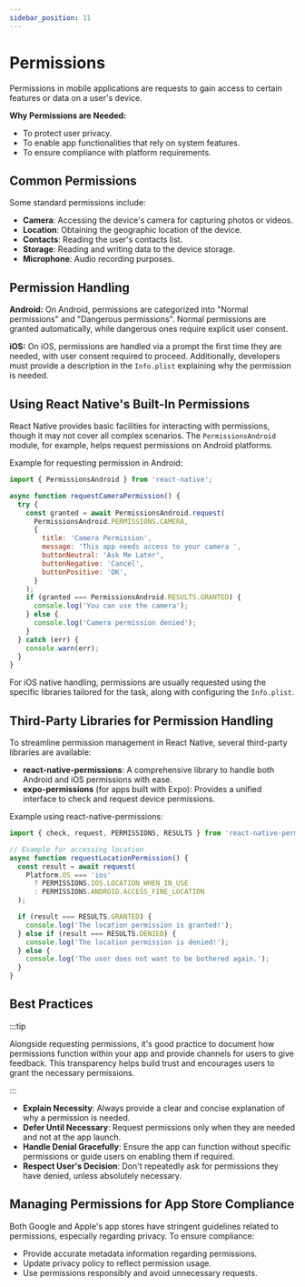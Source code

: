 ```yaml
---
sidebar_position: 11
---
```


# Permissions

Permissions in mobile applications are requests to gain access to certain
features or data on a user's device.

**Why Permissions are Needed:**

- To protect user privacy.
- To enable app functionalities that rely on system features.
- To ensure compliance with platform requirements.

## Common Permissions

Some standard permissions include:

- **Camera**: Accessing the device's camera for capturing photos or videos.
- **Location**: Obtaining the geographic location of the device.
- **Contacts**: Reading the user's contacts list.
- **Storage**: Reading and writing data to the device storage.
- **Microphone**: Audio recording purposes.

## Permission Handling

**Android:** On Android, permissions are categorized into "Normal permissions"
and "Dangerous permissions". Normal permissions are granted automatically, while
dangerous ones require explicit user consent.

**iOS:** On iOS, permissions are handled via a prompt the first time they are
needed, with user consent required to proceed. Additionally, developers must
provide a description in the `Info.plist` explaining why the permission is
needed.

## Using React Native's Built-In Permissions

React Native provides basic facilities for interacting with permissions, though
it may not cover all complex scenarios. The `PermissionsAndroid` module, for
example, helps request permissions on Android platforms.

Example for requesting permission in Android:

```javascript
import { PermissionsAndroid } from 'react-native';

async function requestCameraPermission() {
  try {
    const granted = await PermissionsAndroid.request(
      PermissionsAndroid.PERMISSIONS.CAMERA,
      {
        title: 'Camera Permission',
        message: 'This app needs access to your camera ',
        buttonNeutral: 'Ask Me Later',
        buttonNegative: 'Cancel',
        buttonPositive: 'OK',
      }
    );
    if (granted === PermissionsAndroid.RESULTS.GRANTED) {
      console.log('You can use the camera');
    } else {
      console.log('Camera permission denied');
    }
  } catch (err) {
    console.warn(err);
  }
}
```

For iOS native handling, permissions are usually requested using the specific
libraries tailored for the task, along with configuring the `Info.plist`.

## Third-Party Libraries for Permission Handling

To streamline permission management in React Native, several third-party
libraries are available:

- **react-native-permissions**: A comprehensive library to handle both Android
  and iOS permissions with ease.
- **expo-permissions** (for apps built with Expo): Provides a unified interface
  to check and request device permissions.

Example using react-native-permissions:

```javascript
import { check, request, PERMISSIONS, RESULTS } from 'react-native-permissions';

// Example for accessing location
async function requestLocationPermission() {
  const result = await request(
    Platform.OS === 'ios'
      ? PERMISSIONS.IOS.LOCATION_WHEN_IN_USE
      : PERMISSIONS.ANDROID.ACCESS_FINE_LOCATION
  );

  if (result === RESULTS.GRANTED) {
    console.log('The location permission is granted!');
  } else if (result === RESULTS.DENIED) {
    console.log('The location permission is denied!');
  } else {
    console.log('The user does not want to be bothered again.');
  }
}
```

## Best Practices

:::tip

Alongside requesting permissions, it's good practice to document how permissions
function within your app and provide channels for users to give feedback. This
transparency helps build trust and encourages users to grant the necessary
permissions.

:::

- **Explain Necessity**: Always provide a clear and concise explanation of why a
  permission is needed.
- **Defer Until Necessary**: Request permissions only when they are needed and
  not at the app launch.
- **Handle Denial Gracefully**: Ensure the app can function without specific
  permissions or guide users on enabling them if required.
- **Respect User's Decision**: Don't repeatedly ask for permissions they have
  denied, unless absolutely necessary.

## Managing Permissions for App Store Compliance

Both Google and Apple's app stores have stringent guidelines related to
permissions, especially regarding privacy. To ensure compliance:

- Provide accurate metadata information regarding permissions.
- Update privacy policy to reflect permission usage.
- Use permissions responsibly and avoid unnecessary requests.
